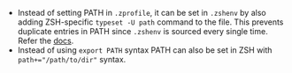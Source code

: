 - Instead of setting PATH in `.zprofile`, it can be set in `.zshenv` by also adding ZSH-specific `typeset -U path` command to the file. This prevents duplicate entries in PATH since `.zshenv` is sourced every single time. Refer the [docs](https://zsh.sourceforge.io/Guide/zshguide02.html#l24).
- Instead of using `export PATH` syntax PATH can also be set in ZSH with `path+="/path/to/dir"` syntax.
